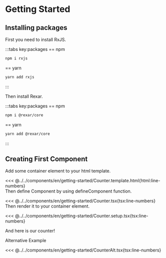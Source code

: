 # Getting Started

## Installing packages

First you need to install RxJS.

:::tabs key:packages
== npm
```sh
npm i rxjs
```
== yarn
```sh
yarn add rxjs
```
:::

Then install Rexar.

:::tabs key:packages
== npm
```sh
npm i @rexar/core
```
== yarn
```sh
yarn add @rexar/core
```
:::

<script setup>
import Demo from '../../components/tools/Demo.vue'
import { Counter } from '../../components/en/getting-started/Counter.tsx'
import { Counter as CounterAlt } from '../../components/en/getting-started/CounterAlt.tsx'
</script>

## Creating First Component

Add some container element to your html template.

<<< @../../components/en/getting-started/Counter.template.html{html:line-numbers}  
Then define Component by using defineComponent function.

<<< @../../components/en/getting-started/Counter.tsx{tsx:line-numbers}  
Then render it to your container element.

<<< @../../components/en/getting-started/Counter.setup.tsx{tsx:line-numbers}

And here is our counter!
<Demo :is="Counter" />


Alternative Example

<<< @../../components/en/getting-started/CounterAlt.tsx{tsx:line-numbers}
<Demo :is="CounterAlt" />
